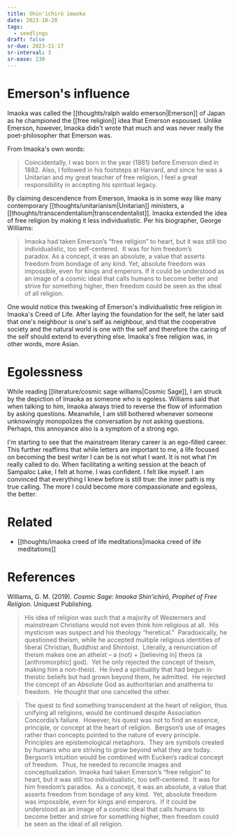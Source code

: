 ```yaml
---
title: Shin'ichirō imaoka
date: 2023-10-28
tags:
  - seedlings
draft: false
sr-due: 2023-11-17
sr-interval: 3
sr-ease: 230
---
```

# Emerson's influence

Imaoka was called the [[thoughts/ralph waldo emerson|Emerson]] of Japan as he championed the [[free religion]] idea that Emerson espoused. Unlike Emerson, however, Imaoka didn't wrote that much and was never really the poet-philosopher that Emerson was.

From Imaoka's own words:
>Coincidentally, I was born in the year (1881) before Emerson died in 1882. Also, I followed in his footsteps at Harvard, and since he was a Unitarian and my great teacher of free religion, I feel a great responsibility in accepting his spiritual legacy.

By claiming descendence from Emerson, Imaoka is in some way like many contemporary [[thoughts/unitarianism|Unitarian]] ministers, a  [[thoughts/transcendentalism|transcendentalist]]. Imaoka extended the idea of free religion by making it less individualistic. Per his biographer, George Williams:
>Imaoka had taken Emerson’s “free religion” to heart, but it was still too individualistic, too self-centered.  It was for him freedom’s paradox. As a concept, it was an absolute, a value that asserts freedom from bondage of any kind. Yet, absolute freedom was impossible, even for kings and emperors. If it could be understood as an image of a cosmic ideal that calls humans to become better and strive for something higher, then freedom could be seen as the ideal of all religion.

One would notice this tweaking of Emerson's individualistic free religion in Imaoka's Creed of Life. After laying the foundation for the self, he later said that one's neighbour is one's self as neighbour, and that the cooperative society and the natural world is one with the self and therefore the caring of the self should extend to everything else. Imaoka's free religion was, in other words, more Asian.

# Egolessness

While reading [[literature/cosmic sage williams|Cosmic Sage]], I am struck by the depiction of Imaoka as someone who is egoless. Williams said that when talking to him, Imaoka always tried to reverse the flow of information by asking questions. Meanwhile, I am still bothered whenever someone unknowingly monopolizes the conversation by not asking questions. Perhaps, this annoyance also is a symptom of a strong ego.

I'm starting to see that the mainstream literary career is an ego-filled career. This further reaffirms that while letters are important to me, a life focused on becoming the best writer I can be is not what I want. It is not what I'm really called to do. When facilitating a writing session at the beach of Sampaloc Lake, I felt at home. I was confident. I felt like myself. I am convinced that everything I knew before is still true: the inner path is my true calling. The more I could become more compassionate and egoless, the better.

# Related

- [[thoughts/imaoka creed of life meditations|imaoka creed of life meditations]]

# References

Williams, G. M. (2019). _Cosmic Sage: Imaoka Shin’ichirō, Prophet of Free Religion_. Uniquest Publishing.

>His idea of religion was such that a majority of Westerners and mainstream Christians would not even think him religious at all.  His mysticism was suspect and his theology “heretical.”  Paradoxically, he questioned theism, while he accepted multiple religious identities of liberal Christian, Buddhist and Shintoist.  Literally, a renunciation of theism makes one an atheist – a (not) + [believing in] theos (a [anthromorphic] god).  Yet he only rejected the concept of theism, making him a non-theist.  He lived a spirituality that had begun in theistic beliefs but had grown beyond them, he admitted.  He rejected the concept of an Absolute God as authoritarian and anathema to freedom.  He thought that one cancelled the other.

>The quest to find something transcendent at the heart of religion, thus unifying all religions, would be continued despite Association Concordia’s failure.  However, his quest was not to find an essence, principle, or concept at the heart of religion.  Bergson’s use of images rather than concepts pointed to the nature of every principle.  Principles are epistemological metaphors.  They are symbols created by humans who are striving to grow beyond what they are today. Bergson’s intuition would be combined with Eucken’s radical concept of freedom.  Thus, he needed to reconcile images and conceptualization. Imaoka had taken Emerson’s “free religion” to heart, but it was still too individualistic, too self-centered.  It was for him freedom’s paradox.  As a concept, it was an absolute, a value that asserts freedom from bondage of any kind.  Yet, absolute freedom was impossible, even for kings and emperors.  If it could be understood as an image of a cosmic ideal that calls humans to become better and strive for something higher, then freedom could be seen as the ideal of all religion.